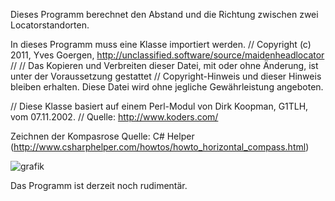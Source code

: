Dieses Programm berechnet den Abstand und die Richtung zwischen zwei Locatorstandorten.

In dieses Programm muss eine Klasse importiert werden.
// Copyright (c) 2011, Yves Goergen, http://unclassified.software/source/maidenheadlocator
//
// Das Kopieren und Verbreiten dieser Datei, mit oder ohne Änderung, ist unter der Voraussetzung gestattet
// Copyright-Hinweis und dieser Hinweis bleiben erhalten. Diese Datei wird ohne jegliche Gewährleistung angeboten.

// Diese Klasse basiert auf einem Perl-Modul von Dirk Koopman, G1TLH, vom 07.11.2002.
// Quelle: http://www.koders.com/

Zeichnen der Kompasrose Quelle: C# Helper (http://www.csharphelper.com/howtos/howto_horizontal_compass.html)

![grafik](https://github.com/DL1RLB/MyLocator/assets/69315366/785d6ebf-f176-4fc3-aa6b-39e8c165943a)

Das Programm ist derzeit noch rudimentär. 
